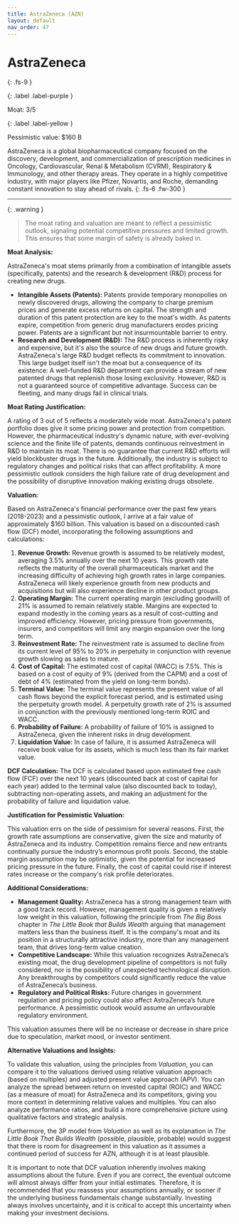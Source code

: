 ```yaml
---
title: AstraZeneca (AZN)
layout: default
nav_order: 47
---
```


# AstraZeneca
{: .fs-9 }

{: .label .label-purple }

Moat: 3/5

{: .label .label-yellow }

Pessimistic value: $160 B

AstraZeneca is a global biopharmaceutical company focused on the discovery, development, and commercialization of prescription medicines in Oncology, Cardiovascular, Renal & Metabolism (CVRM), Respiratory & Immunology, and other therapy areas. They operate in a highly competitive industry, with major players like Pfizer, Novartis, and Roche, demanding constant innovation to stay ahead of rivals.
{: .fs-6 .fw-300 }

---

{: .warning } 
>The moat rating and valuation are meant to reflect a pessimistic outlook, signaling potential competitive pressures and limited growth. This ensures that some margin of safety is already baked in.


**Moat Analysis:**

AstraZeneca's moat stems primarily from a combination of intangible assets (specifically, patents) and the research & development (R&D) process for creating new drugs.

* **Intangible Assets (Patents):** Patents provide temporary monopolies on newly discovered drugs, allowing the company to charge premium prices and generate excess returns on capital. The strength and duration of this patent protection are key to the moat's width.  As patents expire, competition from generic drug manufacturers erodes pricing power.  Patents are a significant but not insurmountable barrier to entry.
* **Research and Development (R&D):** The R&D process is inherently risky and expensive, but it's also the source of new drugs and future growth. AstraZeneca's large R&D budget reflects its commitment to innovation. This large budget itself isn't the moat but a consequence of its existence: A well-funded R&D department can provide a stream of new patented drugs that replenish those losing exclusivity.   However,  R&D is not a guaranteed source of competitive advantage. Success can be fleeting, and many drugs fail in clinical trials.

**Moat Rating Justification:**

A rating of 3 out of 5 reflects a moderately wide moat. AstraZeneca's patent portfolio does give it some pricing power and protection from competition. However, the pharmaceutical industry's dynamic nature, with ever-evolving science and the finite life of patents, demands continuous reinvestment in R&D to maintain its moat. There is no guarantee that current R&D efforts will yield blockbuster drugs in the future.  Additionally, the industry is subject to regulatory changes and political risks that can affect profitability. A more pessimistic outlook considers the high failure rate of drug development and the possibility of disruptive innovation making existing drugs obsolete.

**Valuation:**

Based on AstraZeneca's financial performance over the past few years (2018-2023) and a pessimistic outlook, I arrive at a fair value of approximately $160 billion. This valuation is based on a discounted cash flow (DCF) model, incorporating the following assumptions and calculations:

1. **Revenue Growth:** Revenue growth is assumed to be relatively modest, averaging 3.5% annually over the next 10 years. This growth rate reflects the maturity of the overall pharmaceuticals market and the increasing difficulty of achieving high growth rates in large companies. AstraZeneca will likely experience growth from new products and acquisitions but will also experience decline in other product groups.
2. **Operating Margin:** The current operating margin (excluding goodwill) of 21% is assumed to remain relatively stable. Margins are expected to expand modestly in the coming years as a result of cost-cutting and improved efficiency. However, pricing pressure from governments, insurers, and competitors will limit any margin expansion over the long term.
3. **Reinvestment Rate:** The reinvestment rate is assumed to decline from its current level of 95% to 20% in perpetuity in conjunction with revenue growth slowing as sales to mature.
4. **Cost of Capital:** The estimated cost of capital (WACC) is 7.5%. This is based on a cost of equity of 9% (derived from the CAPM) and a cost of debt of 4% (estimated from the yield on long-term bonds).
5. **Terminal Value:** The terminal value represents the present value of all cash flows beyond the explicit forecast period, and is estimated using the perpetuity growth model. A perpetuity growth rate of 2% is assumed in conjunction with the previously mentioned long-term ROIC and WACC.
6. **Probability of Failure:**  A probability of failure of 10% is assigned to AstraZeneca, given the inherent risks in drug development.
7. **Liquidation Value:**  In case of failure, it is assumed AstraZeneca will receive book value for its assets, which is much less than its fair market value.

**DCF Calculation:**
The DCF is calculated based upon estimated free cash flow (FCF) over the next 10 years (discounted back at cost of capital for each year) added to the terminal value (also discounted back to today), subtracting non-operating assets, and making an adjustment for the probability of failure and liquidation value. 


**Justification for Pessimistic Valuation:**

This valuation errs on the side of pessimism for several reasons.  First, the growth rate assumptions are conservative, given the size and maturity of AstraZeneca and its industry. Competition remains fierce and new entrants continually pursue the industry’s enormous profit pools. Second, the stable margin assumption may be optimistic, given the potential for increased pricing pressure in the future. Finally, the cost of capital could rise if interest rates increase or the company's risk profile deteriorates.



**Additional Considerations:**

* **Management Quality:** AstraZeneca has a strong management team with a good track record. However, management quality is given a relatively low weight in this valuation, following the principle from *The Big Boss* chapter in *The Little Book that Builds Wealth* arguing that management matters less than the business itself. It is the company's moat and its position in a structurally attractive industry, more than any management team, that drives long-term value creation.
* **Competitive Landscape:**  While this valuation recognizes AstraZeneca’s existing moat, the drug development pipeline of competitors is not fully considered, nor is the possibility of unexpected technological disruption. Any breakthroughs by competitors could significantly reduce the value of AstraZeneca’s business.  
* **Regulatory and Political Risks:**  Future changes in government regulation and pricing policy could also affect AstraZeneca’s future performance.  A pessimistic outlook would assume an unfavourable regulatory environment.

This valuation assumes there will be no increase or decrease in share price due to speculation, market mood, or investor sentiment.

**Alternative Valuations and Insights:**

To validate this valuation, using the principles from *Valuation*, you can compare it to the valuations derived using relative valuation approach (based on multiples) and adjusted present value approach (APV).  You can analyze the spread between return on invested capital (ROIC) and WACC (as a measure of moat) for AstraZeneca and its competitors, giving you more context in determining relative values and multiples. You can also analyze performance ratios, and build a more comprehensive picture using qualitative factors and strategic analysis.

Furthermore, the 3P model from *Valuation* as well as its explanation in *The Little Book That Builds Wealth* (possible, plausible, probable) would suggest that there is room for disagreement in this valuation as it assumes a continued period of success for AZN, although it is at least plausible.


It is important to note that DCF valuation inherently involves making assumptions about the future.  Even if you are correct, the eventual outcome will almost always differ from your initial estimates. Therefore, it is recommended that you reassess your assumptions annually, or sooner if the underlying business fundamentals change substantially.  Investing always involves uncertainty, and it is critical to accept this uncertainty when making your investment decisions.